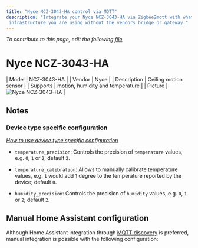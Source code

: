 ```yaml
---
title: "Nyce NCZ-3043-HA control via MQTT"
description: "Integrate your Nyce NCZ-3043-HA via Zigbee2mqtt with whatever smart home
 infrastructure you are using without the vendors bridge or gateway."
---
```


*To contribute to this page, edit the following
[file](https://github.com/Koenkk/zigbee2mqtt.io/blob/master/docs/devices/NCZ-3043-HA.md)*

# Nyce NCZ-3043-HA

| Model | NCZ-3043-HA  |
| Vendor  | Nyce  |
| Description | Ceiling motion sensor |
| Supports | motion, humidity and temperature |
| Picture | ![Nyce NCZ-3043-HA](./assets/devices/NCZ-3043-HA.jpg) |

## Notes


### Device type specific configuration
*[How to use device type specific configuration](../information/configuration.md)*


* `temperature_precision`: Controls the precision of `temperature` values,
e.g. `0`, `1` or `2`; default `2`.
* `temperature_calibration`: Allows to manually calibrate temperature values,
e.g. `1` would add 1 degree to the temperature reported by the device; default `0`.


* `humidity_precision`: Controls the precision of `humidity` values, e.g. `0`, `1` or `2`; default `2`.


## Manual Home Assistant configuration
Although Home Assistant integration through [MQTT discovery](../integration/home_assistant) is preferred,
manual integration is possible with the following configuration:

